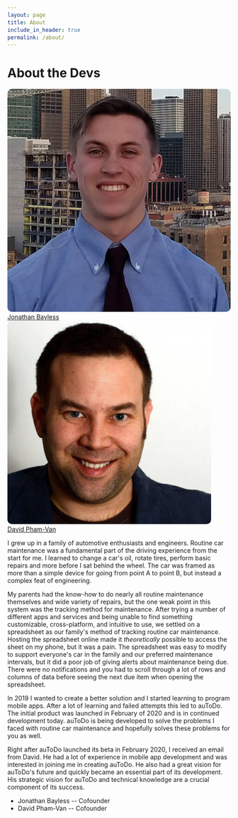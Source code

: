 ```yaml
---
layout: page
title: About
include_in_header: true
permalink: /about/
---
```


# About the Devs

<div class="aboutPhotos">
    <div class="aboutPhoto">
        <div>
            <img src="/assets/jonathan.jpg" style="border-radius: 10px;"/>
        </div>
        <div class="featureText">
            <a href="https://jonathanbayless.com">Jonathan Bayless</a>
        </div>
    </div>
    <div class="aboutPhoto">
        <div>
            <img src="/assets/david.jpeg" style="border-radius: 10px;"/>
        </div>
        <div class="featureText">
            <a href="https://github.com/davbfr">David Pham-Van</a>
        </div>
    </div>
</div>

I grew up in a family of automotive enthusiasts and engineers. Routine car
maintenance was a fundamental part of the driving experience from the start
for me. I learned to change a car's oil, rotate tires, perform basic repairs
and more before I sat behind the wheel. The car was framed as more than a
simple device for going from point A to point B, but instead a complex feat
of engineering.


My parents had the know-how to do nearly all routine maintenance themselves
and wide variety of repairs, but the one weak point in this system was the
tracking method for maintenance. After trying a number of different apps and
services and being unable to find something customizable, cross-platform,
and intuitive to use, we settled on a spreadsheet as our family's method
of tracking routine car maintenance. Hosting the spreadsheet online made it
<i>theoretically</i> possible to access the sheet on my phone, but it was a
pain. The spreadsheet was easy to modify to support everyone's car in the
family and our preferred maintenance intervals, but it did a poor job of
giving alerts about maintenance being due. There were no notifications and
you had to scroll through a lot of rows and columns of data before seeing
the next due item when opening the spreadsheet.

In 2019 I wanted to create a better solution and I started learning to
program mobile apps. After a lot of learning and failed attempts this led to
auToDo. The initial product was launched in February of 2020 and is in
continued development today. auToDo is being developed to solve the problems
I faced with routine car maintenance and hopefully solves these problems for
you as well.

Right after auToDo launched its beta in February 2020, I received an email
from David. He had a lot of experience in mobile app development and was
interested in joining me in creating auToDo. He also had a great vision for
auToDo's future and quickly became an essential part of its development.
His strategic vision for auToDo and technical knowledge are a crucial
component of its success.

- Jonathan Bayless -- Cofounder
- David Pham-Van -- Cofounder